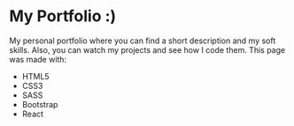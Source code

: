 # My Portfolio :)

My personal portfolio where you can find a short description and my soft skills. Also, you can watch my projects and see how I code them.
This page was made with:

- HTML5
- CSS3
- SASS
- Bootstrap
- React
